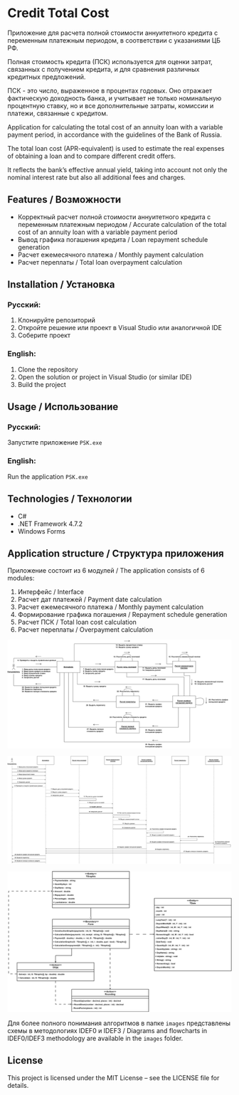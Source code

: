 # Credit Total Cost

Приложение для расчета полной стоимости аннуитетного кредита с переменным платежным периодом, в соответствии с указаниями ЦБ РФ.

Полная стоимость кредита (ПСК) используется для оценки затрат, связанных с получением кредита, и для сравнения различных кредитных предложений.

ПСК - это число, выраженное в процентах годовых. Оно отражает фактическую доходность банка, и учитывает не только номинальную процентную ставку, но и все дополнительные затраты, комиссии и платежи, связанные с кредитом.

Application for calculating the total cost of an annuity loan with a variable payment period, in accordance with the guidelines of the Bank of Russia.  

The total loan cost (APR-equivalent) is used to estimate the real expenses of obtaining a loan and to compare different credit offers.  

It reflects the bank’s effective annual yield, taking into account not only the nominal interest rate but also all additional fees and charges.  

## Features / Возможности
- Корректный расчет полной стоимости аннуитетного кредита с переменным платежным периодом / Accurate calculation of the total cost of an annuity loan with a variable payment period
- Вывод графика погашения кредита / Loan repayment schedule generation  
- Расчет ежемесячного платежа / Monthly payment calculation  
- Расчет переплаты / Total loan overpayment calculation  

## Installation / Установка

### Русский:
1. Клонируйте репозиторий  
2. Откройте решение или проект в Visual Studio или аналогичной IDE  
3. Соберите проект  

### English:
1. Clone the repository  
2. Open the solution or project in Visual Studio (or similar IDE)  
3. Build the project  

## Usage / Использование

### Русский:
Запустите приложение `PSK.exe`  

### English:
Run the application `PSK.exe`

## Technologies / Технологии
- C#  
- .NET Framework 4.7.2
- Windows Forms

## Application structure / Структура приложения
Приложение состоит из 6 модулей / The application consists of 6 modules:
1. Интерфейс / Interface  
2. Расчет дат платежей / Payment date calculation  
3. Расчет ежемесячного платежа / Monthly payment calculation  
4. Формирование графика погашения / Repayment schedule generation  
5. Расчет ПСК / Total loan cost calculation  
6. Расчет переплаты / Overpayment calculation  

![Диаграмма кооперации](images/Диаграмма_кооперации.png)

![Диаграмма последовательности](images/Диаграмма_последовательности.png)

![Диаграмма классов](images/Диаграмма_классов.png)

Для более полного понимания алгоритмов в папке `images` представлены схемы в методологиях IDEF0 и IDEF3 / Diagrams and flowcharts in IDEF0/IDEF3 methodology are available in the `images` folder.

## License
This project is licensed under the MIT License – see the LICENSE file for details.